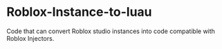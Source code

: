 # Roblox-Instance-to-luau
Code that can convert Roblox studio instances into code compatible with Roblox Injectors.
